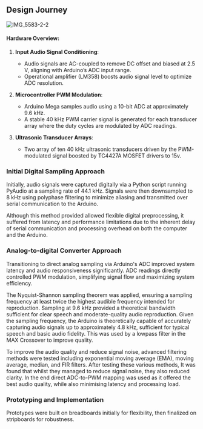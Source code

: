 ## Design Journey

![IMG_5583-2-2](https://github.com/user-attachments/assets/22096e95-4d62-4635-a6c1-b8ef8e7a7f68)

#### Hardware Overview:

1. **Input Audio Signal Conditioning**:
   - Audio signals are AC-coupled to remove DC offset and biased at 2.5 V, aligning with Arduino’s ADC input range.
   - Operational amplifier (LM358) boosts audio signal level to optimize ADC resolution.

2. **Microcontroller PWM Modulation**:
   - Arduino Mega samples audio using a 10-bit ADC at approximately 9.6 kHz.
   - A stable 40 kHz PWM carrier signal is generated for each transducer array where the duty cycles are modulated by ADC readings.

3. **Ultrasonic Transducer Arrays**:
   - Two array of ten 40 kHz ultrasonic transducers driven by the PWM-modulated signal boosted by TC4427A MOSFET drivers to 15v.

### Initial Digital Sampling Approach
Initially, audio signals were captured digitally via a Python script running PyAudio at a sampling rate of 44.1 kHz. Signals were then downsampled to 8 kHz using polyphase filtering to minimize aliasing and transmitted over serial communication to the Arduino.

Although this method provided allowed flexible digital preprocessing, it suffered from latency and performance limitations due to the inherent delay of serial communication and processing overhead on both the computer and the Arduino.

### Analog-to-digital Converter Approach
Transitioning to direct analog sampling via Arduino's ADC improved system latency and audio responsiveness significantly. ADC readings directly controlled PWM modulation, simplifying signal flow and maximizing system efficiency.

The Nyquist-Shannon sampling theorem was applied, ensuring a sampling frequency at least twice the highest audible frequency intended for reproduction. Sampling at 9.6 kHz provided a theoretical bandwidth sufficient for clear speech and moderate-quality audio reproduction. Given the sampling frequency, the Arduino is theoretically capable of accurately capturing audio signals up to approximately 4.8 kHz, sufficient for typical speech and basic audio fidelity. This was used by a lowpass filter in the MAX Crossover to improve quality.

To improve the audio quality and reduce signal noise, advanced filtering methods were tested including exponential moving average (EMA), moving average, median, and FIR filters. After testing these various methods, It was found that whilst they managed to reduce signal noise, they also reduced clarity. In the end direct ADC-to-PWM mapping was used as it offered the best audio quality, while also minimising latency and processing load.

### Prototyping and Implementation
Prototypes were built on breadboards initially for flexibility, then finalized on stripboards for robustness.
